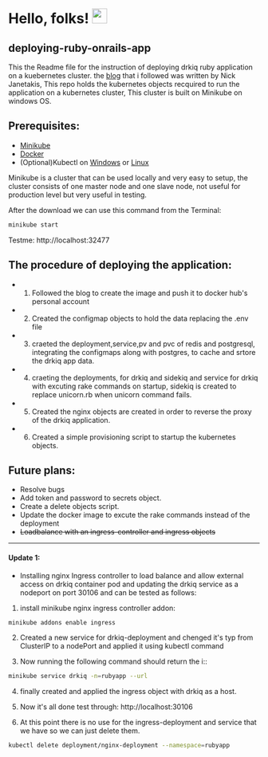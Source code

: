 # Hello, folks! <img src="https://raw.githubusercontent.com/MartinHeinz/MartinHeinz/master/wave.gif" width="30px">



## deploying-ruby-onrails-app

This the Readme file for the instruction of deploying drkiq ruby application on a kuebernetes cluster.
 the [blog](https://semaphoreci.com/community/tutorials/dockerizing-a-ruby-on-rails-application) that i followed was written by Nick Janetakis, This repo holds the kubernetes objects recquired to run the application on a kubernetes cluster, This cluster is built on Minikube on windows OS.

 ## Prerequisites:
 * [Minikube](https://minikube.sigs.k8s.io/docs/start/)
 * [Docker](https://docs.docker.com/get-docker/)
 * (Optional)Kubectl on [Windows](https://kubernetes.io/docs/tasks/tools/install-kubectl-windows/) or [Linux](https://kubernetes.io/docs/tasks/tools/install-kubectl-linux/)


Minikube is a cluster that can be used locally and very easy to setup, the cluster consists of one master node and one slave node, not useful for production level but very useful in testing.

 After the download we can use this command from the Terminal:
```bash
minikube start
```
 Testme: http://localhost:32477

## The procedure of deploying the application:
* 1) Followed the blog to create the image and push it to docker hub's personal account
* 2) Created the configmap objects to hold the data replacing the .env file
* 3) craeted the deployment,service,pv and pvc of redis and postgresql, integrating the configmaps  along with postgres, to cache and srtore the drkiq app data.
* 4) craeting the deployments, for drkiq and sidekiq and service for drkiq with excuting rake commands on startup, sidekiq is created to replace unicorn.rb when unicorn command fails.
* 5) Created the nginx objects are created in order to reverse the proxy of the drkiq application.
* 6) Created a simple provisioning script to startup the kubernetes objects.

## Future plans:
* Resolve bugs 
* Add token and password to secrets object.
* Create a delete objects script.
* Update the docker image to excute the rake commands instead of the deployment
* ~~Loadbalance with an ingress-controller and ingress objects~~

___

#### Update 1:
* Installing nginx Ingress controller to load balance and allow external access on drkiq container pod and updating the drkiq service as a nodeport on port 30106 and can be tested as follows:

1) install minikube nginx ingress controller addon: 

```bash
minikube addons enable ingress
```
2) Created a new service for drkiq-deployment and chenged it's typ from ClusterIP to a nodePort and applied it using kubectl command

3) Now running the following command should return the i<node-ip>:<node-port>:

```bash
minikube service drkiq -n=rubyapp --url
```
4) finally created and applied the ingress object with drkiq as a host.

5) Now it's all done test through: http://localhost:30106

6) At this point there is no use for the ingress-deployment and service that we have so we can just delete them.

```bash
kubectl delete deployment/nginx-deployment --namespace=rubyapp
```
